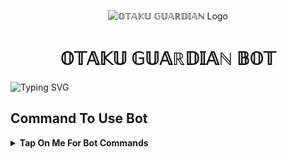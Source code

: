 <p align="center">
  <img src="https://telegra.ph/file/723c81dedacd4da66648f.jpg" alt="𝕆𝕋𝔸𝕂𝕌 𝔾𝕌𝔸ℝ𝔻𝕀𝔸ℕ Logo">
</p>
<h1 align="center">
  𝕆𝕋𝔸𝕂𝕌 𝔾𝕌𝔸ℝ𝔻𝕀𝔸ℕ 𝔹𝕆𝕋
</h1>

![Typing SVG](https://readme-typing-svg.herokuapp.com/?lines=𝕎𝕖𝕝𝕔𝕠𝕞𝕖+𝕋𝕠+𝕆𝕋𝔸𝕂𝕌-𝔾𝕌𝔸ℝ𝔻𝕀𝔸ℕ-𝔹𝕆𝕋+;𝕄𝕒𝕕𝕖+𝔹𝕪+𝕆𝕥𝕒𝕜𝕦)
</p>

## Command To Use Bot

<b><details><summary>Tap On Me For Bot Commands</summary>

🖍️ Bot Commands :-

start - Bot Alive Cheking
view_thumb - View Thumbnail
del_thumb - Delete Thumbnail
set_caption - Set A Custom Caption
see_caption - See Your Custom Caption
del_caption - Delete Custom Caption
restart - To Rrstart The Bot (Admin Only)
status - Check Bot Status (Admin Only)
broadcast - Send Message To All Users (Admin Only)

</b>
</details>

